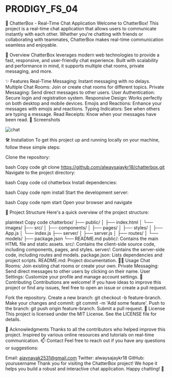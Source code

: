 # PRODIGY_FS_04

💬 ChatterBox - Real-Time Chat Application
Welcome to ChatterBox! This project is a real-time chat application that allows users to communicate instantly with each other. Whether you're chatting with friends or collaborating with teammates, ChatterBox makes real-time communication seamless and enjoyable.

📖 Overview
ChatterBox leverages modern web technologies to provide a fast, responsive, and user-friendly chat experience. Built with scalability and performance in mind, it supports multiple chat rooms, private messaging, and more.

✨ Features
Real-Time Messaging: Instant messaging with no delays.
Multiple Chat Rooms: Join or create chat rooms for different topics.
Private Messaging: Send direct messages to other users.
User Authentication: Secure login and registration system.
Responsive Design: Works perfectly on both desktop and mobile devices.
Emojis and Reactions: Enhance your messages with emojis and reactions.
Typing Indicators: See when others are typing a message.
Read Receipts: Know when your messages have been read.
🎨 Screenshots


![chat](https://github.com/alwaysajaykr18/PRODIGY_FS_04/assets/172900370/c79ab513-54a6-4d90-b818-57fa7cd82af5)



🛠️ Installation
To get this project up and running locally on your machine, follow these simple steps:

Clone the repository:

bash
Copy code
git clone https://github.com/alwaysajaykr18/chatterbox.git
Navigate to the project directory:

bash
Copy code
cd chatterbox
Install dependencies:

bash
Copy code
npm install
Start the development server:

bash
Copy code
npm start
Open your browser and navigate 

📂 Project Structure
Here's a quick overview of the project structure:

plaintext
Copy code
chatterbox/
├── public/
│   ├── index.html
│   └── images/
├── src/
│   ├── components/
│   ├── pages/
│   ├── styles/
│   ├── App.js
│   └── index.js
├── server/
│   ├── server.js
│   ├── routes/
│   └── models/
├── package.json
└── README.md
public/: Contains the main HTML file and static assets.
src/: Contains the client-side source code, including components, pages, and styles.
server/: Contains the server-side code, including routes and models.
package.json: Lists dependencies and project scripts.
README.md: Project documentation.
👩‍💻 Usage
Chat Rooms: Join existing chat rooms or create your own.
Private Messaging: Send direct messages to other users by clicking on their name.
User Settings: Customize your profile and manage account settings.
📢 Contributing
Contributions are welcome! If you have ideas to improve this project or find any issues, feel free to open an issue or create a pull request.

Fork the repository.
Create a new branch: git checkout -b feature-branch.
Make your changes and commit: git commit -m 'Add some feature'.
Push to the branch: git push origin feature-branch.
Submit a pull request.
📜 License
This project is licensed under the MIT License. See the LICENSE file for details.

🌟 Acknowledgments
Thanks to all the contributors who helped improve this project.
Inspired by various online resources and tutorials on real-time communication.
📫 Contact
Feel free to reach out if you have any questions or suggestions:

Email: ajaynayak2531@gmail.com
Twitter: alwaysajaykr18
GitHub: yourusername
Thank you for visiting the ChatterBox project! We hope it helps you build a robust and interactive chat application. Happy chatting! 🚀
